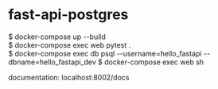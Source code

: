 # fast-api-postgres

$ docker-compose up --build  
$ docker-compose exec web pytest .  
$ docker-compose exec db psql --username=hello_fastapi --dbname=hello_fastapi_dev 
$ docker-compose exec web sh 

documentation: localhost:8002/docs
